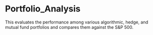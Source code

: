# Portfolio_Analysis

This evaluates the performance among various algorithmic, hedge, and mutual fund portfolios and compares them against the S&P 500.
